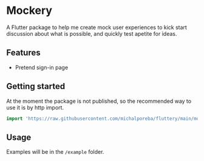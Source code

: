 # Mockery

A Flutter package to help me create mock user experiences to kick start discussion about what is possible, and quickly test apetite for ideas. 

## Features

* Pretend sign-in page

## Getting started

At the moment the package is not published, so the recommended way to use it is by http import. 

```dart
import 'https://raw.githubusercontent.com/michalporeba/fluttery/main/mockery/lib/mockery.dart';
```

## Usage

Examples will be in the `/example` folder. 

